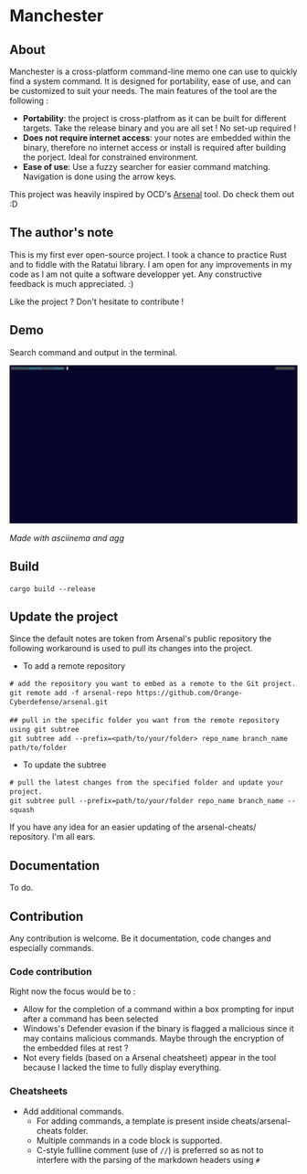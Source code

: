 # Manchester

## About

Manchester is a cross-platform command-line memo one can use to quickly find a system command.
It is designed for portability, ease of use, and can be customized to suit your needs.
The main features of the tool are the following :
- **Portability**: the project is cross-platfrom as it can be built for different targets. Take the release binary and you are all set ! No set-up required !
- **Does not require internet access**: your notes are embedded within the binary, therefore no internet access or install is required after building the porject. Ideal for constrained environment.
- **Ease of use**: Use a fuzzy searcher for easier command matching. Navigation is done using the arrow keys.

This project was heavily inspired by OCD's [Arsenal](https://github.com/Orange-Cyberdefense/arsenal) tool. Do check them out :D


## The author's note

This is my first ever open-source project. I took a chance to practice Rust and to fiddle with the Ratatui library.
I am open for any improvements in my code as I am not quite a software developper yet. Any constructive feedback is much appreciated. :)

Like the project ? Don't hesitate to contribute !

## Demo

Search command and output in the terminal.

![demo](demo/demo.gif)

*Made with asciinema and agg*

## Build
```
cargo build --release
```

## Update the project

Since the default notes are token from Arsenal's public repository the following workaround is used to pull its changes into the project.

- To add a remote repository
```
# add the repository you want to embed as a remote to the Git project.
git remote add -f arsenal-repo https://github.com/Orange-Cyberdefense/arsenal.git

## pull in the specific folder you want from the remote repository using git subtree
git subtree add --prefix=<path/to/your/folder> repo_name branch_name path/to/folder
```

- To update the subtree
```
# pull the latest changes from the specified folder and update your project.
git subtree pull --prefix=path/to/your/folder repo_name branch_name --squash
```

If you have any idea for an easier updating of the arsenal-cheats/ repository. I'm all ears.

## Documentation

To do.

## Contribution

Any contribution is welcome. Be it documentation, code changes and especially commands.
### Code contribution
Right now the focus would be to :
- Allow for the completion of a command within a box prompting for input after a command has been selected
- Windows's Defender evasion if the binary is flagged a malicious since it may contains malicious commands. Maybe through the encryption of the embedded files at rest ?
- Not every fields (based on a Arsenal cheatsheet) appear in the tool because I lacked the time to fully display everything.

### Cheatsheets
- Add additional commands.
  - For adding commands, a template is present inside cheats/arsenal-cheats folder.
  - Multiple commands in a code block is supported.
  - C-style fullline comment (use of `//`) is preferred so as not to interfere with the parsing of the markdown headers using `#`
